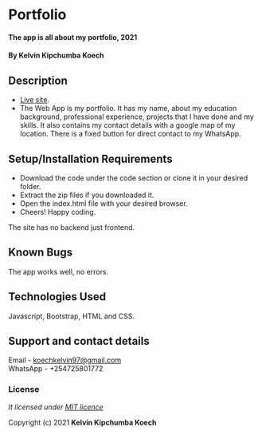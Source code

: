 # Portfolio
#### The app is all about my portfolio, 2021
#### By **Kelvin Kipchumba Koech**
## Description
- [Live site](https://k-koech.github.io/portfolio/).
- The Web App is my portfolio.  It has my name, about my education background,
professional experience, projects that I have done and my skills. It also contains my contact details with a google map of my location. There is a fixed button for direct contact to my WhatsApp.
## Setup/Installation Requirements
* Download the code under the code section or clone it in your desired folder.
* Extract the zip files if you downloaded it.
* Open the index.html file with your desired browser.
* Cheers! Happy coding.

The site has no backend just frontend.
## Known Bugs
The app works well, no errors.
## Technologies Used
Javascript, Bootstrap, HTML and CSS.
## Support and contact details
Email - koechkelvin97@gmail.com    
WhatsApp - +254725801772
### License
*It licensed under [MIT licence](https://github.com/k-koech/portfolio/blob/master/LICENSE.md)*

Copyright (c) 2021 **Kelvin Kipchumba Koech**
  
